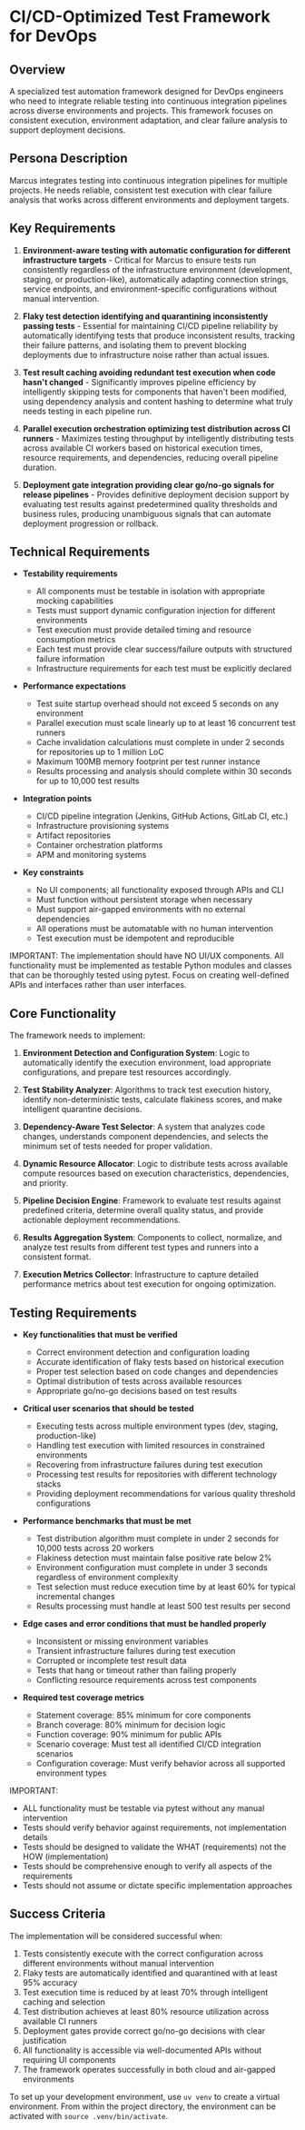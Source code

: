 # CI/CD-Optimized Test Framework for DevOps

## Overview
A specialized test automation framework designed for DevOps engineers who need to integrate reliable testing into continuous integration pipelines across diverse environments and projects. This framework focuses on consistent execution, environment adaptation, and clear failure analysis to support deployment decisions.

## Persona Description
Marcus integrates testing into continuous integration pipelines for multiple projects. He needs reliable, consistent test execution with clear failure analysis that works across different environments and deployment targets.

## Key Requirements
1. **Environment-aware testing with automatic configuration for different infrastructure targets** - Critical for Marcus to ensure tests run consistently regardless of the infrastructure environment (development, staging, or production-like), automatically adapting connection strings, service endpoints, and environment-specific configurations without manual intervention.

2. **Flaky test detection identifying and quarantining inconsistently passing tests** - Essential for maintaining CI/CD pipeline reliability by automatically identifying tests that produce inconsistent results, tracking their failure patterns, and isolating them to prevent blocking deployments due to infrastructure noise rather than actual issues.

3. **Test result caching avoiding redundant test execution when code hasn't changed** - Significantly improves pipeline efficiency by intelligently skipping tests for components that haven't been modified, using dependency analysis and content hashing to determine what truly needs testing in each pipeline run.

4. **Parallel execution orchestration optimizing test distribution across CI runners** - Maximizes testing throughput by intelligently distributing tests across available CI workers based on historical execution times, resource requirements, and dependencies, reducing overall pipeline duration.

5. **Deployment gate integration providing clear go/no-go signals for release pipelines** - Provides definitive deployment decision support by evaluating test results against predetermined quality thresholds and business rules, producing unambiguous signals that can automate deployment progression or rollback.

## Technical Requirements
- **Testability requirements**
  - All components must be testable in isolation with appropriate mocking capabilities
  - Tests must support dynamic configuration injection for different environments
  - Test execution must provide detailed timing and resource consumption metrics
  - Each test must provide clear success/failure outputs with structured failure information
  - Infrastructure requirements for each test must be explicitly declared

- **Performance expectations**
  - Test suite startup overhead should not exceed 5 seconds on any environment
  - Parallel execution must scale linearly up to at least 16 concurrent test runners
  - Cache invalidation calculations must complete in under 2 seconds for repositories up to 1 million LoC
  - Maximum 100MB memory footprint per test runner instance
  - Results processing and analysis should complete within 30 seconds for up to 10,000 test results

- **Integration points**
  - CI/CD pipeline integration (Jenkins, GitHub Actions, GitLab CI, etc.)
  - Infrastructure provisioning systems
  - Artifact repositories
  - Container orchestration platforms
  - APM and monitoring systems

- **Key constraints**
  - No UI components; all functionality exposed through APIs and CLI
  - Must function without persistent storage when necessary
  - Must support air-gapped environments with no external dependencies
  - All operations must be automatable with no human intervention
  - Test execution must be idempotent and reproducible

IMPORTANT: The implementation should have NO UI/UX components. All functionality must be implemented as testable Python modules and classes that can be thoroughly tested using pytest. Focus on creating well-defined APIs and interfaces rather than user interfaces.

## Core Functionality
The framework needs to implement:

1. **Environment Detection and Configuration System**: Logic to automatically identify the execution environment, load appropriate configurations, and prepare test resources accordingly.

2. **Test Stability Analyzer**: Algorithms to track test execution history, identify non-deterministic tests, calculate flakiness scores, and make intelligent quarantine decisions.

3. **Dependency-Aware Test Selector**: A system that analyzes code changes, understands component dependencies, and selects the minimum set of tests needed for proper validation.

4. **Dynamic Resource Allocator**: Logic to distribute tests across available compute resources based on execution characteristics, dependencies, and priority.

5. **Pipeline Decision Engine**: Framework to evaluate test results against predefined criteria, determine overall quality status, and provide actionable deployment recommendations.

6. **Results Aggregation System**: Components to collect, normalize, and analyze test results from different test types and runners into a consistent format.

7. **Execution Metrics Collector**: Infrastructure to capture detailed performance metrics about test execution for ongoing optimization.

## Testing Requirements
- **Key functionalities that must be verified**
  - Correct environment detection and configuration loading
  - Accurate identification of flaky tests based on historical execution
  - Proper test selection based on code changes and dependencies
  - Optimal distribution of tests across available resources
  - Appropriate go/no-go decisions based on test results

- **Critical user scenarios that should be tested**
  - Executing tests across multiple environment types (dev, staging, production-like)
  - Handling test execution with limited resources in constrained environments
  - Recovering from infrastructure failures during test execution
  - Processing test results for repositories with different technology stacks
  - Providing deployment recommendations for various quality threshold configurations

- **Performance benchmarks that must be met**
  - Test distribution algorithm must complete in under 2 seconds for 10,000 tests across 20 workers
  - Flakiness detection must maintain false positive rate below 2%
  - Environment configuration must complete in under 3 seconds regardless of environment complexity
  - Test selection must reduce execution time by at least 60% for typical incremental changes
  - Results processing must handle at least 500 test results per second

- **Edge cases and error conditions that must be handled properly**
  - Inconsistent or missing environment variables
  - Transient infrastructure failures during test execution
  - Corrupted or incomplete test result data
  - Tests that hang or timeout rather than failing properly
  - Conflicting resource requirements across test components

- **Required test coverage metrics**
  - Statement coverage: 85% minimum for core components
  - Branch coverage: 80% minimum for decision logic
  - Function coverage: 90% minimum for public APIs
  - Scenario coverage: Must test all identified CI/CD integration scenarios
  - Configuration coverage: Must verify behavior across all supported environment types

IMPORTANT: 
- ALL functionality must be testable via pytest without any manual intervention
- Tests should verify behavior against requirements, not implementation details
- Tests should be designed to validate the WHAT (requirements) not the HOW (implementation)
- Tests should be comprehensive enough to verify all aspects of the requirements
- Tests should not assume or dictate specific implementation approaches

## Success Criteria
The implementation will be considered successful when:

1. Tests consistently execute with the correct configuration across different environments without manual intervention
2. Flaky tests are automatically identified and quarantined with at least 95% accuracy
3. Test execution time is reduced by at least 70% through intelligent caching and selection
4. Test distribution achieves at least 80% resource utilization across available CI runners
5. Deployment gates provide correct go/no-go decisions with clear justification
6. All functionality is accessible via well-documented APIs without requiring UI components
7. The framework operates successfully in both cloud and air-gapped environments

To set up your development environment, use `uv venv` to create a virtual environment. From within the project directory, the environment can be activated with `source .venv/bin/activate`.